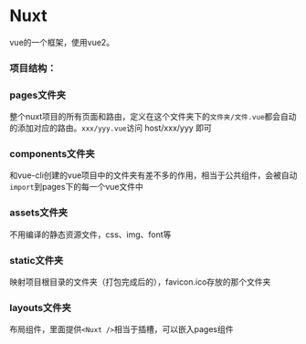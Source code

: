 # Nuxt

vue的一个框架，使用vue2。

### 项目结构：

### pages文件夹

整个nuxt项目的所有页面和路由，定义在这个文件夹下的`文件夹/文件.vue`都会自动的添加对应的路由。`xxx/yyy.vue`访问 host/xxx/yyy 即可

### components文件夹

和vue-cli创建的vue项目中的文件夹有差不多的作用，相当于公共组件，会被自动`import`到pages下的每一个vue文件中

### assets文件夹

不用编译的静态资源文件，css、img、font等

### static文件夹

映射项目根目录的文件夹（打包完成后的），favicon.ico存放的那个文件夹

### layouts文件夹

布局组件，里面提供`<Nuxt />`相当于插槽，可以嵌入pages组件

